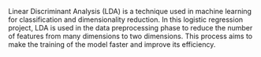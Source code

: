 Linear Discriminant Analysis (LDA) is a technique used in machine learning for classification and dimensionality reduction. In this logistic regression project, LDA is used in the data preprocessing phase to reduce the number of features from many dimensions to two dimensions. This process aims to make the training of the model faster and improve its efficiency.
